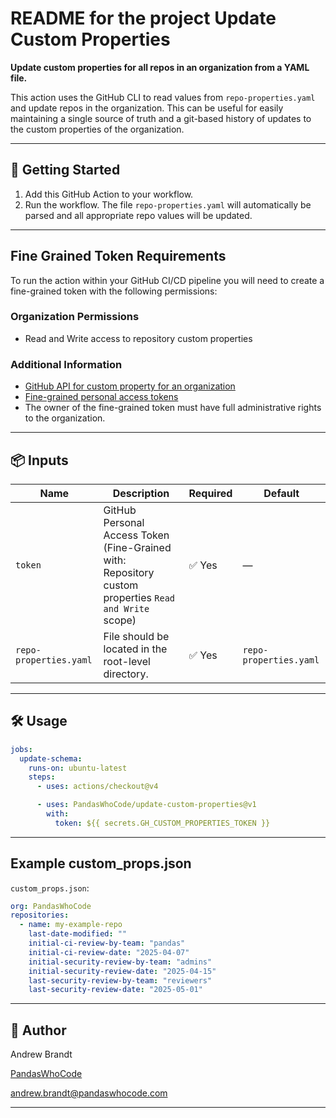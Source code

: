 # README for the project Update Custom Properties

**Update custom properties for all repos in an organization from a YAML file.**

This action uses the GitHub CLI to read values from `repo-properties.yaml` and update repos in the organization. This
can be useful for easily maintaining a single source of truth and a git-based history of updates to the
custom properties of the organization.

---

## 🚀 Getting Started

1. Add this GitHub Action to your workflow.
2. Run the workflow. The file `repo-properties.yaml` will automatically be parsed and all appropriate repo values
will be updated.

---

## Fine Grained Token Requirements

To run the action within your GitHub CI/CD pipeline you will need to create a
fine-grained token with the following permissions:

### Organization Permissions

- Read and Write access to repository custom properties

### Additional Information

- [GitHub API for custom property for an organization](https://docs.github.com/en/rest/orgs/custom-properties?apiVersion=2022-11-28#create-or-update-a-custom-property-for-an-organization)
- [Fine-grained personal access tokens](https://docs.github.com/en/authentication/keeping-your-account-and-data-secure/managing-your-personal-access-tokens#creating-a-fine-grained-personal-access-token)
- The owner of the fine-grained token must have full administrative rights to the organization.

---

## 📦 Inputs

| Name                   | Description                                                       | Required | Default                |
|------------------------|-------------------------------------------------------------------|----------|------------------------|
| `token`                | GitHub Personal Access Token (Fine-Grained with: Repository custom properties `Read and Write` scope) | ✅ Yes    | —                      |
| `repo-properties.yaml` | File should be located in the root-level directory.               | ✅ Yes    | `repo-properties.yaml` |

---

## 🛠 Usage

```yaml
jobs:
  update-schema:
    runs-on: ubuntu-latest
    steps:
      - uses: actions/checkout@v4

      - uses: PandasWhoCode/update-custom-properties@v1
        with:
          token: ${{ secrets.GH_CUSTOM_PROPERTIES_TOKEN }}
```

---

## Example custom_props.json

`custom_props.json`:
```yaml
org: PandasWhoCode
repositories:
  - name: my-example-repo
    last-date-modified: ""
    initial-ci-review-by-team: "pandas"
    initial-ci-review-date: "2025-04-07"
    initial-security-review-by-team: "admins"
    initial-security-review-date: "2025-04-15"
    last-security-review-by-team: "reviewers"
    last-security-review-date: "2025-05-01"
```

---

## 👤 Author

Andrew Brandt

[PandasWhoCode](https://pandaswhocode.com)

[andrew.brandt@pandaswhocode.com](mailto:andrew.brandt@pandaswhocode.com)

---